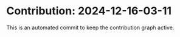 # Contribution: 2024-12-16-03-11
This is an automated commit to keep the contribution graph active.
